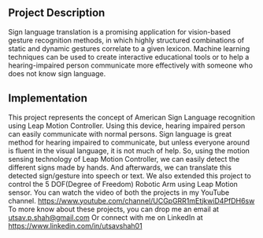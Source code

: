## Project Description
Sign language translation is a promising application for vision-based gesture recognition methods, in which highly structured combinations of static and dynamic gestures correlate to a given lexicon. Machine learning techniques can be used to create interactive educational tools or to help a hearing-impaired person communicate more effectively with someone who does not know sign language.
## Implementation
This project represents the concept of American Sign Language recognition using Leap Motion Controller. Using this device, hearing impaired person can easily communicate with normal persons. Sign language is great method for hearing impaired to communicate, but unless everyone around is fluent in the visual language, it is not much of help. So, using the motion sensing technology of Leap Motion Controller, we can easily detect the different signs made by hands. And afterwards, we can translate this detected sign/gesture into speech or text. 
We also extended this project to control the 5 DOF(Degree of Freedom) Robotic Arm using Leap Motion sensor.
You can watch the video of both the projects in my YouTube channel.
https://www.youtube.com/channel/UCGpGRR1mEtjkwiD4PfDH6sw
To more know about these projects, you can drop me an email at utsav.p.shah@gmail.com
Or connect with me on LinkedIn at 
https://www.linkedin.com/in/utsavshah01
